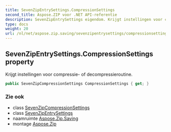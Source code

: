 ```yaml
---
title: SevenZipEntrySettings.CompressionSettings
second_title: Aspose.ZIP voor .NET API-referentie
description: SevenZipEntrySettings eigendom. Krijgt instellingen voor compressie of decompressieroutine.
type: docs
weight: 20
url: /nl/net/aspose.zip.saving/sevenzipentrysettings/compressionsettings/
---
```

## SevenZipEntrySettings.CompressionSettings property

Krijgt instellingen voor compressie- of decompressieroutine.

```csharp
public SevenZipCompressionSettings CompressionSettings { get; }
```

### Zie ook

* class [SevenZipCompressionSettings](../../sevenzipcompressionsettings/)
* class [SevenZipEntrySettings](../)
* naamruimte [Aspose.Zip.Saving](../../sevenzipentrysettings/)
* montage [Aspose.Zip](../../../)


